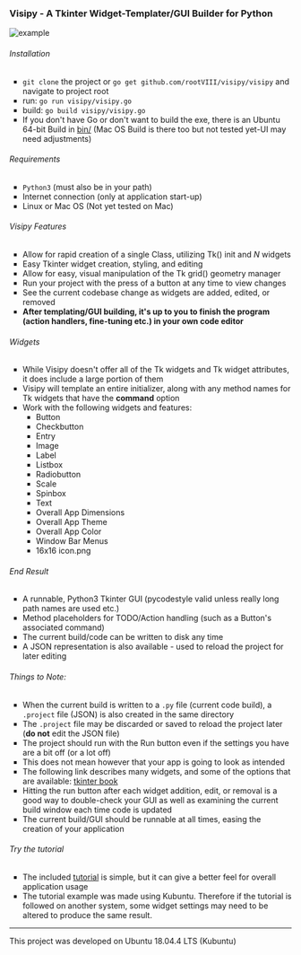 <h3>Visipy - A Tkinter Widget-Templater/GUI Builder for Python</h3>



<img src="https://github.com/rootVIII/visipy/blob/master/example.png" alt="example">




###### Installation
 <ul>
  <li style="list-style-type:square"><code>git clone</code> the project or <code>go get github.com/rootVIII/visipy/visipy</code>  and navigate to project root</li>
  <li style="list-style-type:square">run: <code>go run visipy/visipy.go</code></li>
  <li style="list-style-type:square">build: <code>go build visipy/visipy.go</code></li>
  <li style="list-style-type:square">If you don't have Go or don't want to build the exe, there is an Ubuntu 64-bit Build in <a href="https://github.com/rootVIII/visipy/tree/master/bin">bin/</a> (Mac OS Build is there too but not tested yet-UI may need adjustments)</li>
</ul> 



###### Requirements
<ul>
  <li style="list-style-type:square"><code>Python3</code> (must also be in your path)</li>
  <li style="list-style-type:square">Internet connection (only at application start-up)</li>
  <li style="list-style-type:square">Linux or Mac OS (Not yet tested on Mac)</li>
</ul>



###### Visipy Features
<ul>
  <li style="list-style-type:square">Allow for rapid creation of a single Class, utilizing Tk() init and <i>N</i> widgets</li>
  <li style="list-style-type:square">Easy Tkinter widget creation, styling, and editing</li>
  <li style="list-style-type:square">Allow for easy, visual manipulation of the Tk grid() geometry manager</li>
  <li style="list-style-type:square">Run your project with the press of a button at any time to view changes</li>
  <li style="list-style-type:square">See the current codebase change as widgets are added, edited, or removed</li>
  <li style="list-style-type:square"><b>After templating/GUI building, it's up to you to finish the program (action handlers, fine-tuning etc.) in your own code editor</b></li>
</ul>



###### Widgets
<ul>
  <li style="list-style-type:square">While Visipy doesn't offer all of the Tk widgets and Tk widget attributes, it does include a large portion of them</li>
  <li style="list-style-type:square">Visipy will template an entire initializer, along with any method names for Tk widgets that have the <b>command</b> option</li>
  <li style="list-style-type:square"> Work with the following widgets and features:
    <ul>
      <li style="list-style-type:square">Button</li>
      <li style="list-style-type:square">Checkbutton</li>
      <li style="list-style-type:square">Entry</li>
      <li style="list-style-type:square">Image</li>
      <li style="list-style-type:square">Label</li>
      <li style="list-style-type:square">Listbox</li>
      <li style="list-style-type:square">Radiobutton</li>
      <li style="list-style-type:square">Scale</li>
      <li style="list-style-type:square">Spinbox</li>
      <li style="list-style-type:square">Text</li>
      <li style="list-style-type:square">Overall App Dimensions</li>
      <li style="list-style-type:square">Overall App Theme</li>
      <li style="list-style-type:square">Overall App Color</li>
      <li style="list-style-type:square">Window Bar Menus</li>
      <li style="list-style-type:square">16x16 icon.png</li>
    </ul>
  </li>
</ul>



###### End Result
<ul>
  <li style="list-style-type:square">A runnable, Python3 Tkinter GUI (pycodestyle valid unless really long path names are used etc.)</li>
  <li style="list-style-type:square">Method placeholders for TODO/Action handling (such as a Button's associated command)</li>
  <li style="list-style-type:square">The current build/code can be written to disk any time</li>
  <li style="list-style-type:square">A JSON representation is also available - used to reload the project for later editing</li>
</ul>



###### Things to Note:
<ul>
  <li style="list-style-type:square">When the current build is written to a <code>.py</code> file (current code build), a <code>.project</code> file (JSON) is also created in the same directory</li>
  <li style="list-style-type:square">The <code>.project</code> file may be discarded or saved to reload the project later (<b>do not</b> edit the JSON file)</li>
  <li style="list-style-type:square">The project should run with the Run button even if the settings you have are a bit off (or a lot off)</li>
  <li style="list-style-type:square">This does not mean however that your app is going to look as intended</li>
  <li style="list-style-type:square">The following link describes many widgets, and some of the options that are available: <a href="http://effbot.org/tkinterbook/tkinter-classes.htm" target="_blank">tkinter book</a></li>
  <li style="list-style-type:square">Hitting the run button after each widget addition, edit, or removal is a good way to double-check your GUI as well as examining the current build window each time code is updated</li>
  <li style="list-style-type:square">The current build/GUI should be runnable at all times, easing the creation of your application</li>
</ul>



###### Try the tutorial
<ul>
  <li style="list-style-type:square">The included <a href="https://github.com/rootVIII/visipy/blob/master/tutorial.pdf" target="_blank">tutorial</a> is simple, but it can give a better feel for overall application usage</li>
  <li style="list-style-type:square">The tutorial example was made using Kubuntu. Therefore if the tutorial is followed on another system, some widget settings may need to be altered to produce the same result.</li>
</ul>


<hr>
This project was developed on Ubuntu 18.04.4 LTS (Kubuntu)